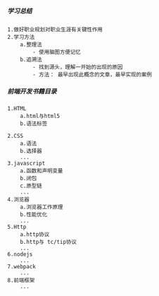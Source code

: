 ##### 学习总结

    1.做好职业规划对职业生涯有关键性作用
    2.学习方法
        a.整理法 
            - 使用脑图方便记忆
        b.追溯法 
            - 找到源头，理解一开始的出现的原因
            - 方法： 最早出现此概念的文章，最早实现的案例

##### 前端开发书籍目录

    1.HTML
        a.html与html5
        b.语法标签

    2.CSS
        a.语法
        b.选择器
        ...
    3.javascript
        a.函数和声明变量
        b.闭包
        c.原型链
        ...
    4.浏览器
        a.浏览器工作原理
        b.性能优化
        ...
    5.Http
        a.http协议
        b.http与 tc/tip协议
        ...
    6.nodejs
        ...
    7.webpack
        ...
    8.前端框架
        ...

